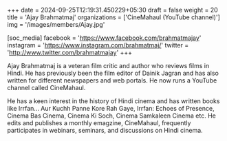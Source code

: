 +++
date = 2024-09-25T12:19:31.450229+05:30
draft = false
weight = 20
title = 'Ajay Brahmatmaj'
organizations = ['CineMahaul (YouTube channel)']
img = '/images/members/Ajay.jpg'

[soc_media]
facebook = 'https://www.facebook.com/brahmatmajay'
instagram = 'https://www.instagram.com/brahmatmaj/'
twitter = 'http://www.twitter.com/brahmatmajay'
+++

Ajay Brahmatmaj is a veteran film critic and author who reviews films in Hindi. He has previously been the film editor of Dainik Jagran and has also written for different newspapers and web portals. He now runs a YouTube channel called CineMahaul.

He has a keen interest in the history of Hindi cinema and has written books like Irrfan... Aur Kuchh Panne Kore Rah Gaye, Irrfan: Echoes of Presence, Cinema Bas Cinema, Cinema Ki Soch, Cinema Samkaleen Cinema etc. He edits and publishes a monthly emagzine, CineMahaul, frequently participates in webinars, seminars, and discussions on Hindi cinema.
